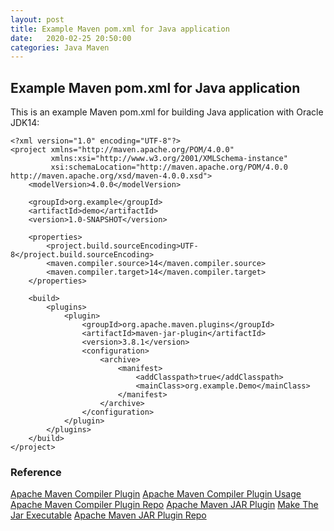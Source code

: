 ```yaml
---
layout: post
title: Example Maven pom.xml for Java application
date:   2020-02-25 20:50:00
categories: Java Maven
---
```


## Example Maven pom.xml for Java application

This is an example Maven pom.xml for building Java application with Oracle JDK14:

```
<?xml version="1.0" encoding="UTF-8"?>
<project xmlns="http://maven.apache.org/POM/4.0.0"
         xmlns:xsi="http://www.w3.org/2001/XMLSchema-instance"
         xsi:schemaLocation="http://maven.apache.org/POM/4.0.0 http://maven.apache.org/xsd/maven-4.0.0.xsd">
    <modelVersion>4.0.0</modelVersion>

    <groupId>org.example</groupId>
    <artifactId>demo</artifactId>
    <version>1.0-SNAPSHOT</version>

    <properties>
        <project.build.sourceEncoding>UTF-8</project.build.sourceEncoding>
        <maven.compiler.source>14</maven.compiler.source>
        <maven.compiler.target>14</maven.compiler.target>
    </properties>

    <build>
        <plugins>
            <plugin>
                <groupId>org.apache.maven.plugins</groupId>
                <artifactId>maven-jar-plugin</artifactId>
                <version>3.8.1</version>
                <configuration>
                    <archive>
                        <manifest>
                            <addClasspath>true</addClasspath>
                            <mainClass>org.example.Demo</mainClass>
                        </manifest>
                    </archive>
                </configuration>
            </plugin>
        </plugins>
    </build>
</project>
```

### Reference
[Apache Maven Compiler Plugin](http://maven.apache.org/plugins/maven-compiler-plugin/index.html)
[Apache Maven Compiler Plugin Usage](http://maven.apache.org/plugins/maven-compiler-plugin/examples/set-compiler-source-and-target.html)
[Apache Maven Compiler Plugin Repo](https://mvnrepository.com/artifact/org.apache.maven.plugins/maven-compiler-plugin)
[Apache Maven JAR Plugin](https://maven.apache.org/plugins/maven-jar-plugin/)
[Make The Jar Executable](http://maven.apache.org/shared/maven-archiver/examples/classpath.html#Make)
[Apache Maven JAR Plugin Repo](https://mvnrepository.com/artifact/org.apache.maven.plugins/maven-jar-plugin)
